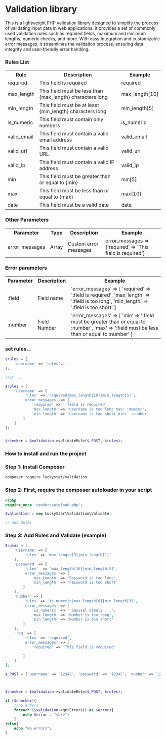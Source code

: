 
<h1>Validation library </h1>

<p>This is a lightweight PHP validation library designed to simplify the process of validating input data in web applications. It provides a set of commonly used validation rules such as required fields, maximum and minimum lengths, numeric checks, and more. With easy integration and customizable error messages, it streamlines the validation process, ensuring data integrity and user-friendly error handling.</p>



<h3> Rules List </h3>

<table>

<tr>
    <th>Rule</th>
    <th>Description</th>
    <th>Example </th>
</tr>

<tr>
    <td>required</td>
    <td>This field is required</td>
    <td>required</td>
</tr>

<tr>
    <td>max_length</td>
    <td>This field must be less than {max_length} characters long</td>
    <td>max_length[10]</td>
</tr>

<tr>
    <td>min_length</td>
    <td>This field must be at least {min_length} characters long</td>
    <td>min_length[5]</td>
</tr>

<tr>
    <td>is_numeric</td>
    <td>This field must contain only numbers</td>
    <td>is_numeric</td>
</tr>

<tr>
    <td>valid_email </td>
    <td>This field must contain a valid email address</td>
    <td>valid_email</td>
</tr>

<tr>
    <td>valid_url </td>
    <td>This field must contain a valid URL</td>
    <td>valid_url</td>
</tr>

<tr>
    <td>valid_ip </td>
    <td>This field must contain a valid IP address</td>
    <td>valid_ip</td>
</tr>

<tr>
<td>min</td>
    <td>This field must be greater than or equal to {min}</td>
    <td>min[5]</td>
</tr>

<tr>
<td>max</td>
    <td>This field must be less than or equal to {max}</td>
    <td>max[10]</td>
</tr>

<tr>
 <td>date</td>
    <td>This field must be a valid date</td>
    <td>date</td>
</tr>
</table>

<h3> Other Parameters </h3>
<table>

<tr>
    <th>Parameter</th>
    <th>Type</th>
    <th>Description</th>
    <th>Example </th>
</tr>

<tr>
    <td>error_messages</td>
    <td>Array</td>
    <td>Custom error messages</td>
    <td>error_messages => ['required' => 'This field is required']</td>
</tr>

</table>


<h3> Error parameters </h3>
<table>
<tr>
    <th>Parameter</th>
    <th>Description</th>
    <th>Example </th>
</tr>

<tr>
    <td>:field</td>
    <td>Field name</td>
    <td>'error_messages' => [
            'required' => ':field  is required',
            'max_length' => ':field is too long',
            'min_length' => ':field is too short'
        ] </td>
</tr>

<tr>
<td>:number</td>
    <td> Field Number  </td>
    <td>'error_messages' => [
            'min' => ':field must be greater than or equal to :number',
            'max' => ':field must be less than or equal to :number'
        ]</td>

</tr>


</table>







### set rules...

```php
$rules = [
    'username' => 'rules'...
];

//or ..

$rules = [
    'username' => [
        'rules' => 'required|max_length[10]|min_length[5]',
        'error_messages' => [
            'required' => ':field is required',
            'max_length' => 'Username is too long max: :number',
            'min_length' => 'Username is too short min:  :number'
        ]
    ]
];


$checker = $validation->validateRule($_POST, $rules);
```





<h3> How to install and run the project </h3>

### Step 1: Install Composer
```bash
composer require luckystar/validation
```

### Step 2: First, require the composer autoloader in your script
```php
<?php
require_once 'vendor/autoload.php';

$validation = new LuckyStar\Validation\Validate;

// Add Rules
```

### Step 3: Add Rules and Validate (example)
```php
$rules = [
	'username' => [
		'rules' => 'max_length[3]|min_length[1]'
	],
	'password' => [
		'rules'  => 'max_length[10]|min_length[5]',
		'error_messages' => [
			'max_length' => 'Password is too long',
			'min_length' => 'Password is too short'
		]
	],
	'number' => [
		'rules' => 'is_numeric|max_length[8]|min_length[3]',
		'error_messages' => [
			'is_numeric' => ' Sayısal olmalı ...',
			'max_length' => 'Number is too long',
			'min_length' => 'Number is too short'
		]
	],
	'req' => [
		'rules' => 'required',
		'error_messages' => [
			'required' => 'This field is required'

		]
	]
];

$_POST = ['username' => '12345', 'password' => '12345', 'number' => '123sa45'];



$checker = $validation->validateRule($_POST, $rules);

if ($checker){
	//no errors
	foreach ($validation->getErrors() as $error){
		echo $error . "<br>";
	}
}else{
	echo "No errors";
}


```